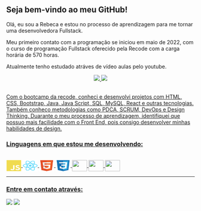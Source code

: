 ## Seja bem-vindo ao meu GitHub!
<p style= align= justify>
Olá, eu sou a Rebeca e estou no processo de aprendizagem para me tornar uma desenvolvedora Fullstack.</p>
Meu primeiro contato com a programação se iniciou em maio de 2022, com o curso de programação Fullstack oferecido pela Recode com a carga horária de 570 horas.
<p>Atualmente tenho estudado atráves de vídeo aulas pelo youtube.</p>
 <div align="center">
  <a href="https://github.com/rebecafrutuoso">
  <img height="150em" src="https://github-readme-stats.vercel.app/api?username=rebecafrutuoso&show_icons=true&theme=swift&include_all_commits=true&count_private=true"/>
  <img height="150em" src="https://github-readme-stats.vercel.app/api/top-langs/?username=rebecafrutuoso&layout=compact&langs_count=7&theme=swift"/>
</div> <br>
<p style= align= justify>Com o bootcamp da recode, conheci e desenvolvi projetos com HTML, CSS, Bootstrap, Java, Java Script, SQL, MySQL, React e outras tecnologias. Também conheço metodologias como PDCA, SCRUM, DevOps e Design Thinking.
Duarante o meu processo de aprendizagem, identifiquei que possuo mais facilidade com o Front End, pois consigo desenvolver minhas habilidades de design.
</p>
<h3>Linguagens em que estou me desenvolvendo:</h3>
<div style="display: inline_block"><br>
  <img align="center"  height="30" width="40" src="https://raw.githubusercontent.com/devicons/devicon/master/icons/javascript/javascript-plain.svg">
  <img align="center"  height="30" width="40" src="https://raw.githubusercontent.com/devicons/devicon/master/icons/react/react-original.svg">
  <img align="center"  height="30" width="40" src="https://raw.githubusercontent.com/devicons/devicon/master/icons/html5/html5-original.svg">
  <img align="center"  height="30" width="40" src="https://raw.githubusercontent.com/devicons/devicon/master/icons/css3/css3-original.svg">
  <img align="center"  height="30" width="40" src="https://cdn.jsdelivr.net/gh/devicons/devicon/icons/csharp/csharp-original.svg" />
  <img align="center"  height="30" width="40" src="https://cdn.jsdelivr.net/gh/devicons/devicon/icons/bootstrap/bootstrap-original.svg" />
  <img align="center"  height="30" width="40" src="https://cdn.jsdelivr.net/gh/devicons/devicon/icons/java/java-original-wordmark.svg">
   </div>
   <hr>
  <h3> Entre em contato através: </h3>
  <a href = "mailto:rebecacosta.012@gmail.com"><img src="https://img.shields.io/badge/-Gmail-%23333?style=for-the-badge&logo=gmail&logoColor=white" target="_blank"></a>
  <a href="https://www.linkedin.com/in/rebecafrutuoso" target="_blank"><img src="https://img.shields.io/badge/-LinkedIn-%230077B5?style=for-the-badge&logo=linkedin&logoColor=white" target="_blank"></a>
  </p>
 
